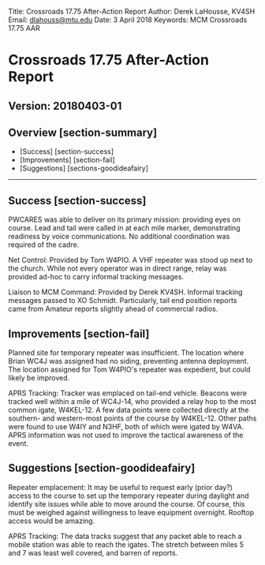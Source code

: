 Title: Crossroads 17.75 After-Action Report
Author: Derek LaHousse, KV4SH
Email: dlahouss@mtu.edu
Date: 3 April 2018
Keywords: MCM Crossroads 17.75 AAR

# Crossroads 17.75 After-Action Report
Version: 20180403-01
---

## Overview [section-summary]
* [Success] [section-success]
* [Improvements] [section-fail]
* [Suggestions] [sections-goodideafairy]

---

## Success [section-success]

PWCARES was able to deliver on its primary mission: providing eyes on course.  Lead and tail were called in at each mile marker, demonstrating readiness by voice communications.  No additional coordination was required of the cadre.

Net Control: Provided by Tom W4PIO.  A VHF repeater was stood up next to the church.  While not every operator was in direct range, relay was provided ad-hoc to carry informal tracking messages.

Liaison to MCM Command: Provided by Derek KV4SH.  Informal tracking messages passed to XO Schmidt.  Particularly, tail end position reports came from Amateur reports slightly ahead of commercial radios.

## Improvements [section-fail]

Planned site for temporary repeater was insufficient.  The location where Brian WC4J was assigned had no siding, preventing antenna deployment.  The location assigned for Tom W4PIO's repeater was expedient, but could likely be improved.

APRS Tracking: Tracker was emplaced on tail-end vehicle.  Beacons were tracked well within a mile of WC4J-14, who provided a relay hop to the most common igate, W4KEL-12.  A few data points were collected directly at the southern- and western-most points of the course by W4KEL-12.  Other paths were found to use W4IY and N3HF, both of which were igated by W4VA.  APRS information was not used to improve the tactical awareness of the event.

## Suggestions [section-goodideafairy]

Repeater emplacement: It may be useful to request early (prior day?) access to the course to set up the temporary repeater during daylight and identify site issues while able to move around the course.  Of course, this must be weighed against willingness to leave equipment overnight.  Rooftop access would be amazing.

APRS Tracking: The data tracks suggest that any packet able to reach a mobile station was able to reach the igates.  The stretch between miles 5 and 7 was least well covered, and barren of reports.


